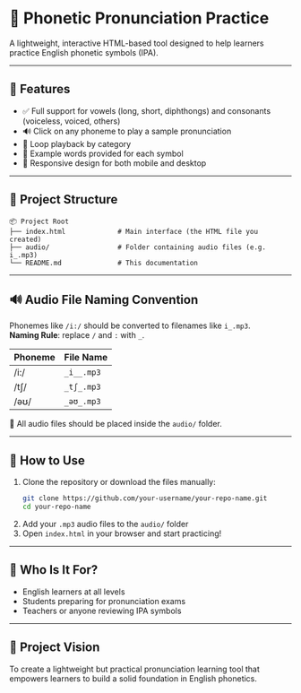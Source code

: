# 📘 Phonetic Pronunciation Practice

A lightweight, interactive HTML-based tool designed to help learners practice English phonetic symbols (IPA).

---

## 🌟 Features

- ✅ Full support for vowels (long, short, diphthongs) and consonants (voiceless, voiced, others)  
- 🔊 Click on any phoneme to play a sample pronunciation  
- 🔁 Loop playback by category  
- 📝 Example words provided for each symbol  
- 📱 Responsive design for both mobile and desktop  

---

## 📁 Project Structure

```
📦 Project Root
├── index.html             # Main interface (the HTML file you created)
├── audio/                 # Folder containing audio files (e.g. i_.mp3)
└── README.md              # This documentation
```

---

## 🔊 Audio File Naming Convention

Phonemes like `/i:/` should be converted to filenames like `i_.mp3`.  
**Naming Rule**: replace `/` and `:` with `_`.

| Phoneme | File Name   |
|---------|-------------|
| /i:/    | `_i__.mp3`  |
| /tʃ/    | `_tʃ_.mp3`  |
| /əʊ/    | `_əʊ_.mp3`  |

📌 All audio files should be placed inside the `audio/` folder.

---

## 🚀 How to Use

1. Clone the repository or download the files manually:
   ```bash
   git clone https://github.com/your-username/your-repo-name.git
   cd your-repo-name
   ```
2. Add your `.mp3` audio files to the `audio/` folder  
3. Open `index.html` in your browser and start practicing!

---

## 🎯 Who Is It For?

- English learners at all levels  
- Students preparing for pronunciation exams  
- Teachers or anyone reviewing IPA symbols  

---

## 🧠 Project Vision

To create a lightweight but practical pronunciation learning tool that empowers learners to build a solid foundation in English phonetics.
